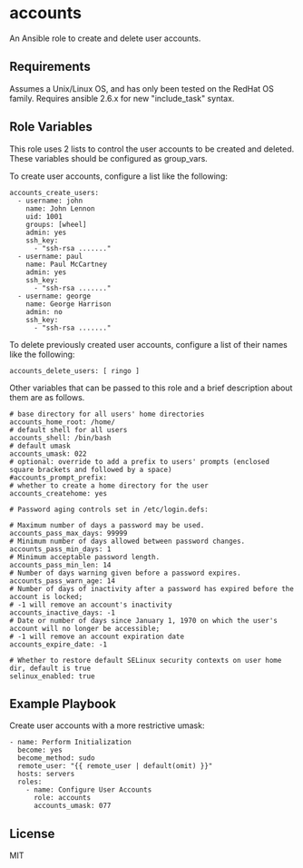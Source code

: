 accounts
========

An Ansible role to create and delete user accounts.

Requirements
------------

Assumes a Unix/Linux OS, and has only been tested on the RedHat OS family.
Requires ansible 2.6.x for new "include_task" syntax.

Role Variables
--------------

This role uses 2 lists to control the user accounts to be created and deleted.
These variables should be configured as group_vars.

To create user accounts, configure a list like the following:

    accounts_create_users:
      - username: john
        name: John Lennon
        uid: 1001
        groups: [wheel]
        admin: yes
        ssh_key:
          - "ssh-rsa ......."
      - username: paul
        name: Paul McCartney
        admin: yes
        ssh_key:
          - "ssh-rsa ......."
      - username: george
        name: George Harrison
        admin: no
        ssh_key:
          - "ssh-rsa ......."

To delete previously created user accounts, configure a list of their names like the following:

    accounts_delete_users: [ ringo ]

Other variables that can be passed to this role and a brief description about
them are as follows.

    # base directory for all users' home directories
    accounts_home_root: /home/
    # default shell for all users
    accounts_shell: /bin/bash
    # default umask
    accounts_umask: 022
    # optional: override to add a prefix to users' prompts (enclosed square brackets and followed by a space)
    #accounts_prompt_prefix: 
    # whether to create a home directory for the user
    accounts_createhome: yes

    # Password aging controls set in /etc/login.defs:

    # Maximum number of days a password may be used.
    accounts_pass_max_days: 99999
    # Minimum number of days allowed between password changes.
    accounts_pass_min_days: 1
    # Minimum acceptable password length.
    accounts_pass_min_len: 14
    # Number of days warning given before a password expires.
    accounts_pass_warn_age: 14
    # Number of days of inactivity after a password has expired before the account is locked;
    # -1 will remove an account's inactivity
    accounts_inactive_days: -1
    # Date or number of days since January 1, 1970 on which the user's account will no longer be accessible;
    # -1 will remove an account expiration date
    accounts_expire_date: -1

    # Whether to restore default SELinux security contexts on user home dir, default is true
    selinux_enabled: true

Example Playbook
----------------

Create user accounts with a more restrictive umask:

    - name: Perform Initialization
      become: yes
      become_method: sudo
      remote_user: "{{ remote_user | default(omit) }}"
      hosts: servers
      roles:
        - name: Configure User Accounts
          role: accounts
          accounts_umask: 077

License
-------

MIT

